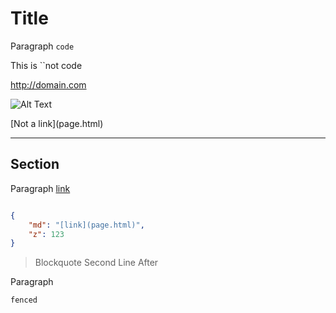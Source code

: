 Title
=====
Paragraph ``code``

This is ``not code

<http://domain.com>

![Alt Text](image.png)

\[Not a link](page.html)

---

## Section
Paragraph [link](page.html)

```json

{
    "md": "[link](page.html)",
    "z": 123
}

```
> Blockquote
> Second Line
After

Paragraph
```
fenced
```

